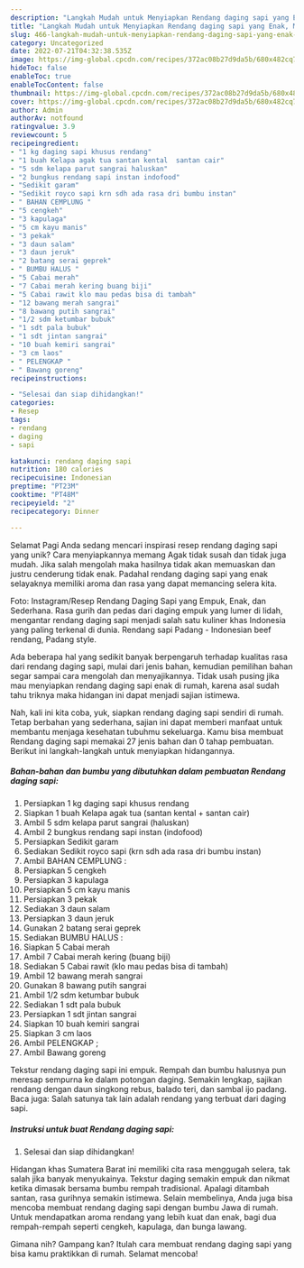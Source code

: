 ```yaml
---
description: "Langkah Mudah untuk Menyiapkan Rendang daging sapi yang Enak, Mantap"
title: "Langkah Mudah untuk Menyiapkan Rendang daging sapi yang Enak, Mantap"
slug: 466-langkah-mudah-untuk-menyiapkan-rendang-daging-sapi-yang-enak-mantap
category: Uncategorized
date: 2022-07-21T04:32:38.535Z
image: https://img-global.cpcdn.com/recipes/372ac08b27d9da5b/680x482cq70/rendang-daging-sapi-foto-resep-utama.jpg
hideToc: false
enableToc: true
enableTocContent: false
thumbnail: https://img-global.cpcdn.com/recipes/372ac08b27d9da5b/680x482cq70/rendang-daging-sapi-foto-resep-utama.jpg
cover: https://img-global.cpcdn.com/recipes/372ac08b27d9da5b/680x482cq70/rendang-daging-sapi-foto-resep-utama.jpg
author: Admin
authorAv: notfound
ratingvalue: 3.9
reviewcount: 5
recipeingredient:
- "1 kg daging sapi khusus rendang"
- "1 buah Kelapa agak tua santan kental  santan cair"
- "5 sdm kelapa parut sangrai haluskan"
- "2 bungkus rendang sapi instan indofood"
- "Sedikit garam"
- "Sedikit royco sapi krn sdh ada rasa dri bumbu instan"
- " BAHAN CEMPLUNG "
- "5 cengkeh"
- "3 kapulaga"
- "5 cm kayu manis"
- "3 pekak"
- "3 daun salam"
- "3 daun jeruk"
- "2 batang serai geprek"
- " BUMBU HALUS "
- "5 Cabai merah"
- "7 Cabai merah kering buang biji"
- "5 Cabai rawit klo mau pedas bisa di tambah"
- "12 bawang merah sangrai"
- "8 bawang putih sangrai"
- "1/2 sdm ketumbar bubuk"
- "1 sdt pala bubuk"
- "1 sdt jintan sangrai"
- "10 buah kemiri sangrai"
- "3 cm laos"
- " PELENGKAP "
- " Bawang goreng"
recipeinstructions:

- "Selesai dan siap dihidangkan!"
categories:
- Resep
tags:
- rendang
- daging
- sapi

katakunci: rendang daging sapi 
nutrition: 180 calories
recipecuisine: Indonesian
preptime: "PT23M"
cooktime: "PT48M"
recipeyield: "2"
recipecategory: Dinner

---
```



Selamat Pagi Anda sedang mencari inspirasi resep rendang daging sapi yang unik? Cara menyiapkannya memang Agak tidak susah dan tidak juga mudah. Jika salah mengolah maka hasilnya tidak akan memuaskan dan justru cenderung tidak enak. Padahal rendang daging sapi yang enak selayaknya memiliki aroma dan rasa yang dapat memancing selera kita.


Foto: Instagram/Resep Rendang Daging Sapi yang Empuk, Enak, dan Sederhana. Rasa gurih dan pedas dari daging empuk yang lumer di lidah, mengantar rendang daging sapi menjadi salah satu kuliner khas Indonesia yang paling terkenal di dunia. Rendang sapi Padang - Indonesian beef rendang, Padang style.

Ada beberapa hal yang sedikit banyak berpengaruh terhadap kualitas rasa dari rendang daging sapi, mulai dari jenis bahan, kemudian pemilihan bahan segar sampai cara mengolah dan menyajikannya. Tidak usah pusing jika mau menyiapkan rendang daging sapi enak di rumah, karena asal sudah tahu triknya maka hidangan ini dapat menjadi sajian istimewa.


Nah, kali ini kita coba, yuk, siapkan rendang daging sapi sendiri di rumah. Tetap berbahan yang sederhana, sajian ini dapat memberi manfaat untuk membantu menjaga kesehatan tubuhmu sekeluarga. Kamu bisa membuat Rendang daging sapi memakai 27 jenis bahan dan 0 tahap pembuatan. Berikut ini langkah-langkah untuk menyiapkan hidangannya.

<!--inarticleads1-->

##### Bahan-bahan dan bumbu yang dibutuhkan dalam pembuatan Rendang daging sapi:

1. Persiapkan 1 kg daging sapi khusus rendang
1. Siapkan 1 buah Kelapa agak tua (santan kental + santan cair)
1. Ambil 5 sdm kelapa parut sangrai (haluskan)
1. Ambil 2 bungkus rendang sapi instan (indofood)
1. Persiapkan Sedikit garam
1. Sediakan Sedikit royco sapi (krn sdh ada rasa dri bumbu instan)
1. Ambil  BAHAN CEMPLUNG :
1. Persiapkan 5 cengkeh
1. Persiapkan 3 kapulaga
1. Persiapkan 5 cm kayu manis
1. Persiapkan 3 pekak
1. Sediakan 3 daun salam
1. Persiapkan 3 daun jeruk
1. Gunakan 2 batang serai geprek
1. Sediakan  BUMBU HALUS :
1. Siapkan 5 Cabai merah
1. Ambil 7 Cabai merah kering (buang biji)
1. Sediakan 5 Cabai rawit (klo mau pedas bisa di tambah)
1. Ambil 12 bawang merah sangrai
1. Gunakan 8 bawang putih sangrai
1. Ambil 1/2 sdm ketumbar bubuk
1. Sediakan 1 sdt pala bubuk
1. Persiapkan 1 sdt jintan sangrai
1. Siapkan 10 buah kemiri sangrai
1. Siapkan 3 cm laos
1. Ambil  PELENGKAP ;
1. Ambil  Bawang goreng


Tekstur rendang daging sapi ini empuk. Rempah dan bumbu halusnya pun meresap sempurna ke dalam potongan daging. Semakin lengkap, sajikan rendang dengan daun singkong rebus, balado teri, dan sambal ijo padang. Baca juga: Salah satunya tak lain adalah rendang yang terbuat dari daging sapi. 

<!--inarticleads2-->

##### Instruksi untuk buat Rendang daging sapi:


1. Selesai dan siap dihidangkan!

Hidangan khas Sumatera Barat ini memiliki cita rasa menggugah selera, tak salah jika banyak menyukainya. Tekstur daging semakin empuk dan nikmat ketika dimasak bersama bumbu rempah tradisional. Apalagi ditambah santan, rasa gurihnya semakin istimewa. Selain membelinya, Anda juga bisa mencoba membuat rendang daging sapi dengan bumbu Jawa di rumah. Untuk mendapatkan aroma rendang yang lebih kuat dan enak, bagi dua rempah-rempah seperti cengkeh, kapulaga, dan bunga lawang. 

Gimana nih? Gampang kan? Itulah cara membuat rendang daging sapi yang bisa kamu praktikkan di rumah. Selamat mencoba!
